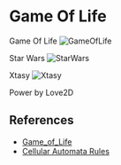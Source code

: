 Game Of Life
============

Game Of Life
![GameOfLife](https://github.com/xjz19901211/GameOfLife/blob/master/images/game_of_life.png)

Star Wars
![StarWars](https://github.com/xjz19901211/GameOfLife/blob/master/images/star_wars.png)

Xtasy
![Xtasy](https://github.com/xjz19901211/GameOfLife/blob/master/images/xtasy.png)

Power by Love2D


## References

* [Game_of_Life](https://en.wikipedia.org/wiki/Conway's_Game_of_Life)
* [Cellular Automata Rules](http://psoup.math.wisc.edu/mcell/rullex_gene.html)


